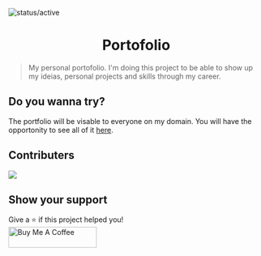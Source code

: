 ![status/active](https://img.shields.io/badge/STATUS-ACTIVE-%23059669?style=flat-square)

<h1 align="center">Portofolio</h1>

> My personal portofolio. I'm doing this project to be able to show up my ideias, personal projects and skills through my career.

## Do you wanna try?

The portfolio will be visable to everyone on my domain. You will have the opportonity to see all of it [here](https://rodrigoferreira.dev).

## Contributers

[![](https://github.com/rerf19.png?size=50)](https://github.com/rerf19)

## Show your support

Give a ⭐️ if this project helped you!
<br>
<a href="https://www.buymeacoffee.com/rerf19" target="_blank"><img src="https://cdn.buymeacoffee.com/buttons/default-orange.png" alt="Buy Me A Coffee" height="41" width="174"></a>
